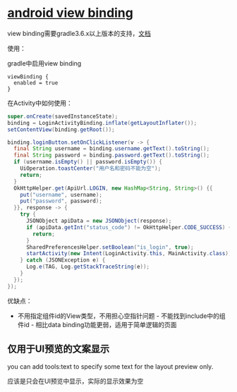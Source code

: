# [android view binding](/2020/03/android_view_binding.md)

view binding需要gradle3.6.x以上版本的支持，[文档](https://developer.android.com/topic/libraries/view-binding#java)

使用：

gradle中启用view binding

```
viewBinding {
  enabled = true
}
```

在Activity中如何使用：

```java
super.onCreate(savedInstanceState);
binding = LoginActivityBinding.inflate(getLayoutInflater());
setContentView(binding.getRoot());

binding.loginButton.setOnClickListener(v -> {
  final String username = binding.username.getText().toString();
  final String password = binding.password.getText().toString();
  if (username.isEmpty() || password.isEmpty()) {
    UiOperation.toastCenter("用户名和密码不能为空");
    return;
  }
  OkHttpHelper.get(ApiUrl.LOGIN, new HashMap<String, String>() {{
    put("username", username);
    put("password", password);
  }}, response -> {
    try {
      JSONObject apiData = new JSONObject(response);
      if (apiData.getInt("status_code") != OkHttpHelper.CODE_SUCCESS) {
        return;
      }
      SharedPreferencesHelper.setBoolean("is_login", true);
      startActivity(new Intent(LoginActivity.this, MainActivity.class));
    } catch (JSONException e) {
      Log.e(TAG, Log.getStackTraceString(e));
    }
  });
});

```

优缺点：

+ 不用指定组件id的View类型，不用担心空指针问题
\- 不能找到include中的组件id
\- 相比data binding功能更弱，适用于简单逻辑的页面

## 仅用于UI预览的文案显示

you can add tools:text to specify some text for the layout preview only.

应该是只会在UI预览中显示，实际的显示效果为空
